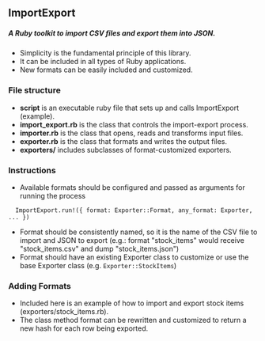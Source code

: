 ## ImportExport

##### *A Ruby toolkit to import CSV files and export them into JSON.*

- Simplicity is the fundamental principle of this library.
- It can be included in all types of Ruby applications.
- New formats can be easily included and customized.

### File structure

- **script** is an executable ruby file that sets up and calls ImportExport (example).
- **import_export.rb** is the class that controls the import-export process.
- **importer.rb** is the class that opens, reads and transforms input files.
- **exporter.rb** is the class that formats and writes the output files.
- **exporters/** includes subclasses of format-customized exporters.

### Instructions

- Available formats should be configured and passed as arguments for running the process
````
  ImportExport.run!({ format: Exporter::Format, any_format: Exporter, ... })
````
- Format should be consistently named, so it is the name of the CSV file to import and JSON to export (e.g.: format "stock_items" would receive "stock_items.csv" and dump "stock_items.json")
- Format should have an existing Exporter class to customize or use the base Exporter class (e.g. `Exporter::StockItems`)

### Adding Formats

- Included here is an example of how to import and export stock items (exporters/stock_items.rb).
- The class method format can be rewritten and customized to return a new hash for each row being exported.

